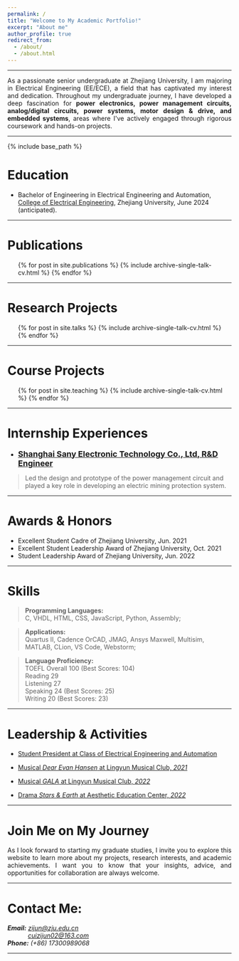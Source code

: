 ```yaml
---
permalink: /
title: "Welcome to My Academic Portfolio!"
excerpt: "About me"
author_profile: true
redirect_from: 
  - /about/
  - /about.html
---  
```


- - -  



<p style="text-align: justify; text-justify: inter-ideograph;">  As a passionate senior undergraduate at Zhejiang University, I am majoring in Electrical Engineering (EE/ECE), a field that has captivated my interest and dedication. Throughout my undergraduate journey, I have developed a deep fascination for <b>power electronics, power management circuits, analog/digital circuits, power systems, motor design & drive, and embedded systems</b>, areas where I've actively engaged through rigorous coursework and hands-on projects.</p>  

- - -  

{% include base_path %}

<div style="display:none">CV======[<b>Download CV</b>](http://ZijunCui02.github.io/files/CV_Zijun_Cui_1.16.pdf)</div>


Education
======
* Bachelor of Engineering in Electrical Engineering and Automation, [College of Electrical Engineering](http://ee.zju.edu.cn/englishee/main.htm), Zhejiang University, June 2024 (anticipated).

- - -  

Publications
======
  <ul>{% for post in site.publications %}
    {% include archive-single-talk-cv.html %}
  {% endfor %}</ul>

- - -  

Research Projects
======
  <ul>{% for post in site.talks %}
    {% include archive-single-talk-cv.html %}
  {% endfor %}</ul>

- - -  

Course Projects
======
  <ul>{% for post in site.teaching %}
    {% include archive-single-talk-cv.html %}
  {% endfor %}</ul>

- - -  

Internship Experiences
======  
 - [<font size=4><b>Shanghai Sany Electronic Technology Co., Ltd, R&D Engineer</b></font>](https://zijuncui02.github.io/internship_experiences/)

<blockquote>
	Led the design and prototype of the power management circuit and played a key role in developing an electric mining protection system.
</blockquote>  

- - -  

Awards & Honors
===

- Excellent Student Cadre of Zhejiang University, Jun. 2021
- Excellent Student Leadership Award of Zhejiang University, Oct. 2021
- Student Leadership Award of Zhejiang University, Jun. 2022

- - -  

Skills
======

<blockquote>
	  <b>Programming Languages:</b><br>
	  C, VHDL, HTML, CSS, JavaScript, Python, Assembly;
</blockquote>

<blockquote>
	  <b>Applications:</b><br>
	  Quartus II, Cadence OrCAD, JMAG, Ansys Maxwell, Multisim, MATLAB, CLion, VS Code, Webstorm;
</blockquote>

<blockquote>
	  <b>Language Proficiency:</b><br>
	  TOEFL Overall 100 (Best Scores: 104)<br>
	  Reading 29<br>
	  Listening 27<br>
	  Speaking 24 (Best Scores: 25)<br>
	  Writing 20 (Best Scores: 23)<br>
</blockquote>

- - -  

Leadership & Activities
=== 

- [Student President at Class of Electrical Engineering and Automation](https://zijuncui02.github.io/portfolio/1Student%20Predisent/)

- [Musical *Dear Evan Hansen* at Lingyun Musical Club, *2021*](https://zijuncui02.github.io/portfolio/2Musical1/)

- [Musical *GALA* at Lingyun Musical Club, *2022*](https://zijuncui02.github.io/portfolio/3Musical2/)

- [Drama *Stars & Earth* at Aesthetic Education Center, *2022*](https://zijuncui02.github.io/portfolio/4Drama1/)

- - -  

Join Me on My Journey
===  
<p style = "text-align:justify; text-justify:inter-ideograph;">As I look forward to starting my graduate studies, I invite you to explore this website to learn more about my projects, research interests, and academic achievements. I want you to know that your insights, advice, and opportunities for collaboration are always welcome.   </p>  

- - -  

Contact Me:
=== 

***Email:*** *[zijun@zju.edu.cn](mailto:zijun@zju.edu.cn/)*  
&emsp;&emsp;&emsp; *[cuizijun02@163.com](mailto:cuizijun02@163.com/)*  
***Phone:*** *(+86) 17300989068* 

- - -  
